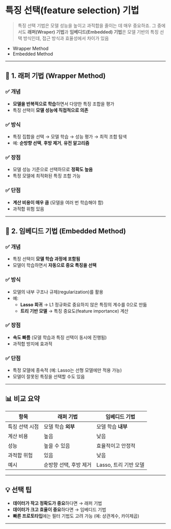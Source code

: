 # **특징 선택(feature selection)** 기법
> 특징 선택 기법은 모델 성능을 높이고 과적합을 줄이는 데 매우 중요하죠.
> 그 중에서도 **래퍼(Wraper) 기법**과 **임베디드(Embedded) 기법**은 모델 기반의 특징 선택 방식인데, 접근 방식과 효율성에서 차이가 있음  

- Wrapper Method
- Embedded Method

---

## 🧪 1. 래퍼 기법 (Wrapper Method)

### ✅ 개념
- **모델을 반복적으로 학습**하면서 다양한 특징 조합을 평가
- 특징 선택이 **모델 성능에 직접적으로 의존**

### ✅ 방식
- 특징 집합을 선택 → 모델 학습 → 성능 평가 → 최적 조합 탐색
- 예: **순방향 선택**, **후방 제거**, **유전 알고리즘**

### ✅ 장점
- 모델 성능 기준으로 선택하므로 **정확도 높음**
- 특정 모델에 최적화된 특징 조합 가능

### ✅ 단점
- **계산 비용이 매우 큼** (모델을 여러 번 학습해야 함)
- 과적합 위험 있음

---

## 🧬 2. 임베디드 기법 (Embedded Method)

### ✅ 개념
- 특징 선택이 **모델 학습 과정에 포함됨**
- 모델이 학습하면서 **자동으로 중요 특징을 선택**

### ✅ 방식
- 모델의 내부 구조나 규제(regularization)를 활용
- 예:  
  - **Lasso 회귀** → L1 정규화로 중요하지 않은 특징의 계수를 0으로 만듦  
  - **트리 기반 모델** → 특징 중요도(feature importance) 계산

### ✅ 장점
- **속도 빠름** (모델 학습과 특징 선택이 동시에 진행됨)
- 과적합 방지에 효과적

### ✅ 단점
- 특정 모델에 종속적 (예: Lasso는 선형 모델에만 적용 가능)
- 모델이 잘못된 특징을 선택할 수도 있음

---

## 📊 비교 요약

| 항목 | 래퍼 기법 | 임베디드 기법 |
|------|-----------|----------------|
| 특징 선택 시점 | 모델 학습 **외부** | 모델 학습 **내부** |
| 계산 비용 | 높음 | 낮음 |
| 성능 | 높을 수 있음 | 효율적이고 안정적 |
| 과적합 위험 | 있음 | 낮음 |
| 예시 | 순방향 선택, 후방 제거 | Lasso, 트리 기반 모델 |

---

## 💡 선택 팁

- **데이터가 작고 정확도가 중요**하다면 → 래퍼 기법  
- **데이터가 크고 효율이 중요**하다면 → 임베디드 기법  
- **빠른 프로토타입**에는 필터 기법도 고려 가능 (예: 상관계수, 카이제곱)

---

